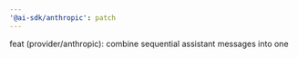 ```yaml
---
'@ai-sdk/anthropic': patch
---
```


feat (provider/anthropic): combine sequential assistant messages into one
